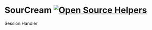 # SourCream [![Open Source Helpers](https://www.codetriage.com/tomkiernan120/sourcream/badges/users.svg)](https://www.codetriage.com/tomkiernan120/sourcream)
Session Handler
